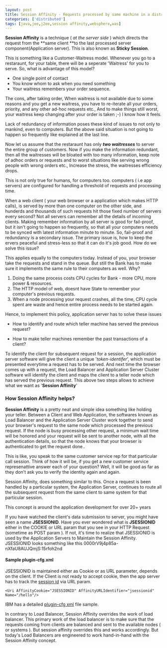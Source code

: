 ```yaml
---
layout: post
title: Session Affinity - Requests processed by same machine in a distributed environment.
categories: ['distributed']
tags: [java,jee,j2ee,session affinity,websphere,was]
---
```


**Session Affinity** is a technique ( *at the server side* ) which directs the request from the **same client **to the last processed server component(Application server). This is also known as **Sticky Session**. 

This is something like a Customer-Waitress model. Whenever you go to a restaraunt, for your table, there will be a seperate 'Waitress' for you to serve. So, what is advantage of this model?

 * One single point of contact
 * You know whom to ask when you need something
 * Your waitress remembers your order sequence.

The cons,  after taking order, When waitress is not available due to some reasons and you get a new waitress, you have to re-iterate all your orders, priority, and any other ad-hoc requests etc., And to make things still worst, your waitress keep changing after your order is taken ;-) I know how it feels.

Lack of redundancy of information poses these kind of issues to not only to mankind, even to computers. But the above said situation is not going to happen so frequently like explained at the last line.

Now let us assume that the restaraunt has only ***two waitresses*** to server the entire group of customers. Now if you make the information redundant, then all the waitresses will be bloated with too many information, keep note of 
adhoc orders or requests and to worst situations like serving wrong people with wrong orders etc., Increase the stress, the waitresses efficiency drops. 

This is not only true for humans, for computers too. computers ( i.e app servers) are configured for handling a threshold of requests and processing time.

When a web client ( your web browser or a application which makes HTTP calls), is served by more than one computer on the other side, and hunderds and thousands of such requests hit those fixed number of servers every second? Not all servers can remember all the details of incoming clients. Making remember information by all server is good for fail-proof, but it isn't going to happen so frequently, so that all your computers needs to be synced with latest information minute to minute. So, fail-proof and redundancy is a secondary issue. The primary issue is, how to keep the ervers peaceful and stress-less so that it can do it's job good. How do we solve this issue?

This applies equally to the computers today. Instead of you, your browser take the requests and stand in the queue. But still the Bank has to make sure it implements the same rule to their computers as well. Why?

1. Doing the same process costs CPU cycles for Bank - more CPU, more power & resources.
2. The HTTP model of web, doesnt have State to remember your computer's previous requests. 
3. When a node processing your request crashes, all the time, CPU cycle spent are waste and hence entire process needs to be started again.

Hence, to implement this policy, application server has to solve these issues

* How to identify and route which teller machine has served the previous request?

* How to make teller machines remember the past transactions of a client?

To identify the client for subsequent request for a session, the application server software will give the client a unique '*token-identifer*', which must be presented everytime a request has to be served. And next time the browser comes up with a request, the Load Balancer and Application Server Cluster software will identify the client and maps the client to a teller node which has served the previous request. This above two steps allows to achieve what we want as '**Session Affinity**'


### How Session Affinity helps?


**Session Affinity** is a pretty neat and simple idea something like holding your teller. Between a Client and Web Application, the softwares known as Load Balancer and the Application Server Cluster work together to send your browser's request to the same node which processed the previous request. If the node is busy processing other request, a minimum wait time will be honored and your request will be sent to another node, with all the authentication details, so that the node knows that your browser is authenticated to get the request done..

This is like, you speak to the same customer service rep for that particular call session. Think of how it will be, if you get a new customer service represenattive answer each of your question? Well, it will be good as far as they don't ask you to verify the identity again and again.

Session Affinity, does something similar to this. Once a request is been handled by a particular system, the Application Server, continues to route all the subsequent request from the same client to same system for that particular session.

This concept is around the application development for over 20+ years

If you have watched the client's data submission to server, you might have seen a name **JSESSIONID**. Have you ever wondered what is **JSESSIONID** either in the COOKIE or URL param that you see in your HTTP Request (sometime as POST param ). If not, it's time to realize that JSESSIONID is used by the Application Servers to Maintain the Session Affinity. JSESSIONID looks something like this
    0000rV9j4p85a-nXfaU8AUJQmjS:15rfoh2nd

#### Sample plugin-cfg.xml

<script src="https://gist.github.com/1680442.js?file=plugin-cfg.xml"></script>

JSESSIONID is maintained either as Cookie or as URL parameter, depends on the client. If the Client is not ready to accept cookie, then the app server has to track the [session id](http://www.w3.org/TR/WD-session-id.html) via URL param.


	<Uri AffinityCookie="JSESSIONID" AffinityURLIdentifier="jsessionid" Name="/hello"/>


IBM has a detailed [plugin-cfg xml](http://publib.boulder.ibm.com/infocenter/iseries/v5r3/topic/rzatz/51/admin/admpluginsamp.htm "Plugin-CFG.xml file") file sample.

In contrary to Load Balancer, Session Affinity overrides the work of load balancer. This primary work of the load balancer is to make sure that the requests coming from clients are balanced and sent to the available nodes ( or systems ). But session affinity overrides this and works accordingly. But today's Load Balancers are engineered to work hand-in-hand with the Session Affinity concept.
